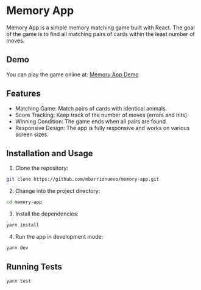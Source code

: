 # Memory App

Memory App is a simple memory matching game built with React. The goal of the game is to find all matching pairs of cards within the least number of moves.

## Demo

You can play the game online at: [Memory App Demo](https://example.com/memory-app)

## Features

- Matching Game: Match pairs of cards with identical animals.
- Score Tracking: Keep track of the number of moves (errors and hits).
- Winning Condition: The game ends when all pairs are found.
- Responsive Design: The app is fully responsive and works on various screen sizes.

## Installation and Usage

1. Clone the repository:

```bash
git clone https://github.com/mbarrionuevo/memory-app.git
```

2. Change into the project directory:

```bash
cd memory-app
```

3. Install the dependencies:

```bash
yarn install
```

4. Run the app in development mode:

```bash
yarn dev
```

## Running Tests

```bash
yarn test
```
